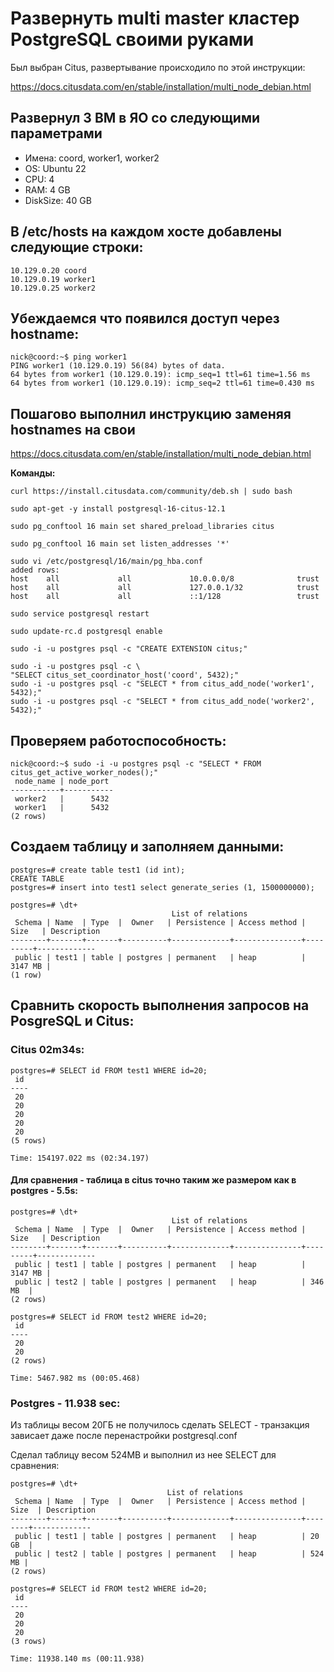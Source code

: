 # Развернуть multi master кластер PostgreSQL своими руками
Был выбран Citus, развертывание происходило по этой инструкции:

https://docs.citusdata.com/en/stable/installation/multi_node_debian.html

## Развернул 3 ВМ в ЯО со следующими параметрами
- Имена: coord, worker1, worker2
- OS: Ubuntu 22
- CPU: 4
- RAM: 4 GB
- DiskSize: 40 GB
## В /etc/hosts на каждом хосте добавлены следующие строки:

    10.129.0.20 coord
    10.129.0.19 worker1
    10.129.0.25 worker2
## Убеждаемся что появился доступ через hostname:
    nick@coord:~$ ping worker1
    PING worker1 (10.129.0.19) 56(84) bytes of data.
    64 bytes from worker1 (10.129.0.19): icmp_seq=1 ttl=61 time=1.56 ms
    64 bytes from worker1 (10.129.0.19): icmp_seq=2 ttl=61 time=0.430 ms

## Пошагово выполнил инструкцию заменяя hostnames на свои
https://docs.citusdata.com/en/stable/installation/multi_node_debian.html

**Команды:**
    
    curl https://install.citusdata.com/community/deb.sh | sudo bash
    
    sudo apt-get -y install postgresql-16-citus-12.1
    
    sudo pg_conftool 16 main set shared_preload_libraries citus

    sudo pg_conftool 16 main set listen_addresses '*'

    sudo vi /etc/postgresql/16/main/pg_hba.conf 
    added rows:
    host    all             all             10.0.0.0/8              trust
    host    all             all             127.0.0.1/32            trust
    host    all             all             ::1/128                 trust

    sudo service postgresql restart

    sudo update-rc.d postgresql enable

    sudo -i -u postgres psql -c "CREATE EXTENSION citus;"

    sudo -i -u postgres psql -c \
    "SELECT citus_set_coordinator_host('coord', 5432);"
    sudo -i -u postgres psql -c "SELECT * from citus_add_node('worker1', 5432);"
    sudo -i -u postgres psql -c "SELECT * from citus_add_node('worker2', 5432);"


## Проверяем работоспособность:
    nick@coord:~$ sudo -i -u postgres psql -c "SELECT * FROM citus_get_active_worker_nodes();"
     node_name | node_port 
    -----------+-----------
     worker2   |      5432
     worker1   |      5432
    (2 rows)

## Создаем таблицу и заполняем данными:
    postgres=# create table test1 (id int);
    CREATE TABLE
    postgres=# insert into test1 select generate_series (1, 1500000000);

    postgres=# \dt+
                                        List of relations
     Schema | Name  | Type  |  Owner   | Persistence | Access method |  Size   | Description 
    --------+-------+-------+----------+-------------+---------------+---------+-------------
     public | test1 | table | postgres | permanent   | heap          | 3147 MB | 
    (1 row)

## Сравнить скорость выполнения запросов на PosgreSQL и Citus:
### Citus 02m34s: 
    postgres=# SELECT id FROM test1 WHERE id=20;
     id 
    ----
     20
     20
     20
     20
     20
    (5 rows)
    
    Time: 154197.022 ms (02:34.197)

#### Для сравнения - таблица в citus точно таким же размером как в postgres - 5.5s:

    postgres=# \dt+
                                        List of relations
     Schema | Name  | Type  |  Owner   | Persistence | Access method |  Size   | Description 
    --------+-------+-------+----------+-------------+---------------+---------+-------------
     public | test1 | table | postgres | permanent   | heap          | 3147 MB | 
     public | test2 | table | postgres | permanent   | heap          | 346 MB  | 
    (2 rows)

    postgres=# SELECT id FROM test2 WHERE id=20;
     id 
    ----
     20
     20
    (2 rows)
    
    Time: 5467.982 ms (00:05.468)
### Postgres - 11.938 sec:
Из таблицы весом 20ГБ не получилось сделать SELECT - транзакция зависает даже после перенастройки postgresql.conf

Сделал таблицу весом 524MB и выполнил из нее SELECT для сравнения:

    postgres=# \dt+
                                       List of relations
     Schema | Name  | Type  |  Owner   | Persistence | Access method |  Size  | Description 
    --------+-------+-------+----------+-------------+---------------+--------+-------------
     public | test1 | table | postgres | permanent   | heap          | 20 GB  | 
     public | test2 | table | postgres | permanent   | heap          | 524 MB | 
    (2 rows)
    
    postgres=# SELECT id FROM test2 WHERE id=20;
     id 
    ----
     20
     20
     20
    (3 rows)
    
    Time: 11938.140 ms (00:11.938)
